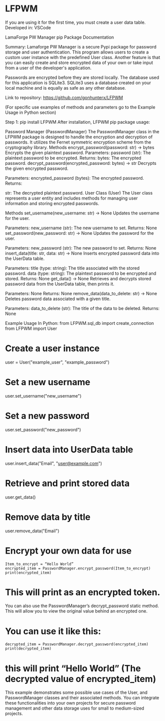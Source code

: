 # LFPWM

If you are using it for the first time, you must create a user data table.
Developed in: VSCode

LamaForge PW Manager pip Package Documentation

Summary:
Lamaforge PW Manager is a secure Pypi package for password storage and user authentication. 
This program allows users to create a custom user instance with the predefined User class.
Another feature is that you can easily create and store encrypted data of your own or take input from a user 
of the developer's application. 

Passwords are encrypted before they are stored locally. The database used for this application is SQLite3. 
SQLite3 uses a database created on your local machine and is equally as safe as any other database. 

Link to repository:  https://github.com/gonhunterx/LFPWM

(For specific use examples of methods and parameters
go to the Example Usage in Python section)

Step 1: pip install LFPWM
After installation,
LFPWM pip package usage:

Password Manager (PasswordManager)
The PasswordManager class in the LFPWM package is designed to handle the encryption and decryption of passwords. It utilizes the Fernet symmetric encryption scheme from the cryptography library.
Methods
encrypt_password(password: str) -> bytes
Encrypts the given plaintext password.
Parameters:
password (str): The plaintext password to be encrypted.
Returns:
bytes: The encrypted password.
decrypt_password(encrypted_password: bytes) -> str
Decrypts the given encrypted password.

Parameters:
encrypted_password (bytes): The encrypted password.
Returns:

str: The decrypted plaintext password.
User Class (User)
The User class represents a user entity and includes methods for managing user information and storing encrypted passwords.

Methods
set_username(new_username: str) -> None
Updates the username for the user.

Parameters:
new_username (str): The new username to set.
Returns:
None
set_password(new_password: str) -> None
Updates the password for the user.

Parameters:
new_password (str): The new password to set.
Returns:
None
insert_data(title: str, data: str) -> None
Inserts encrypted password data into the UserData table.

Parameters:
title (type: string): The title associated with the stored password.
data (type: string): The plaintext password to be encrypted and stored.
Returns:
None
get_data() -> None
Retrieves and decrypts stored password data from the UserData table, then prints it.

Parameters:
None
Returns:
None
remove_data(data_to_delete: str) -> None
Deletes password data associated with a given title.

Parameters:
data_to_delete (str): The title of the data to be deleted.
Returns:
None


Example Usage
In Python: 
from LFPWM.sql_db import create_connection
from LFPWM import User

# Create a user instance
user = User("example_user", "example_password")

# Set a new username
user.set_username("new_username")

# Set a new password
user.set_password("new_password")

# Insert data into UserData table
user.insert_data("Email", "user@example.com")

# Retrieve and print stored data
user.get_data()

# Remove data by title
user.remove_data("Email")

# Encrypt your own data for use 
```
Item_to_encrypt = “Hello World”
encrypted_item = PasswordManager.encrypt_password(Item_to_encrypt)
print(encrypted_item) 
```
# This will print as an encrypted token. 
You can also use the PasswordManager’s decrypt_password static method. This will allow you to view the original value behind an encrypted one. 
# You can use it like this: 
```
decrypted_item = PasswordManager.decrypt_password(encrypted_item)
print(decrypted_item)
```
# this will print “Hello World” (The decrypted value of encrypted_item)

This example demonstrates some possible use cases of the User, and PasswordManager classes and their associated methods. 
You can integrate these functionalities into your own projects for secure password management and other data storage uses for small to medium-sized projects. 



